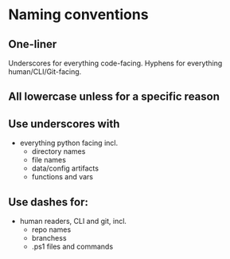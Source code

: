 # Naming conventions

## One-liner
Underscores for everything code-facing. Hyphens for everything human/CLI/Git-facing.

## All lowercase unless for a specific reason

## Use underscores with
- everything python facing incl.
    - directory names
    - file names
    - data/config artifacts
    - functions and vars

## Use dashes for:
- human readers, CLI and git, incl.
    - repo names
    - branchess
    - .ps1 files and commands

